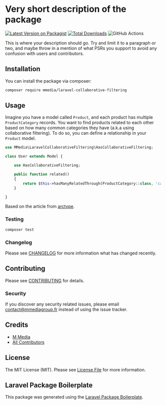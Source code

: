 # Very short description of the package

[![Latest Version on Packagist](https://img.shields.io/packagist/v/mmedia/laravel-collaborative-filtering.svg?style=flat-square)](https://packagist.org/packages/mmedia/laravel-collaborative-filtering)
[![Total Downloads](https://img.shields.io/packagist/dt/mmedia/laravel-collaborative-filtering.svg?style=flat-square)](https://packagist.org/packages/mmedia/laravel-collaborative-filtering)
![GitHub Actions](https://github.com/mmedia/laravel-collaborative-filtering/actions/workflows/main.yml/badge.svg)

This is where your description should go. Try and limit it to a paragraph or two, and maybe throw in a mention of what PSRs you support to avoid any confusion with users and contributors.

## Installation

You can install the package via composer:

```bash
composer require mmedia/laravel-collaborative-filtering
```

## Usage

Imagine you have a model called `Product`, and each product has multiple `ProductCategory` records. You want to find products related to each other based on how many common categories they have (a.k.a using collaborative filtering). To do so, you can define a relationship in your `Product` model.

```php
use MMedia\LaravelCollaborativeFiltering\HasCollaborativeFiltering;

class User extends Model {

    use HasCollaborativeFiltering;

    public function related()
    {
        return $this->hasManyRelatedThrough(ProductCategory::class, 'category_id');
    }

}
```

Based on the article from [arctype](https://arctype.com/blog/collaborative-filtering-tutorial/).

### Testing

```bash
composer test
```

### Changelog

Please see [CHANGELOG](CHANGELOG.md) for more information what has changed recently.

## Contributing

Please see [CONTRIBUTING](CONTRIBUTING.md) for details.

### Security

If you discover any security related issues, please email contact@mmediagroup.fr instead of using the issue tracker.

## Credits

-   [M Media](https://github.com/mmedia)
-   [All Contributors](../../contributors)

## License

The MIT License (MIT). Please see [License File](LICENSE.md) for more information.

## Laravel Package Boilerplate

This package was generated using the [Laravel Package Boilerplate](https://laravelpackageboilerplate.com).
